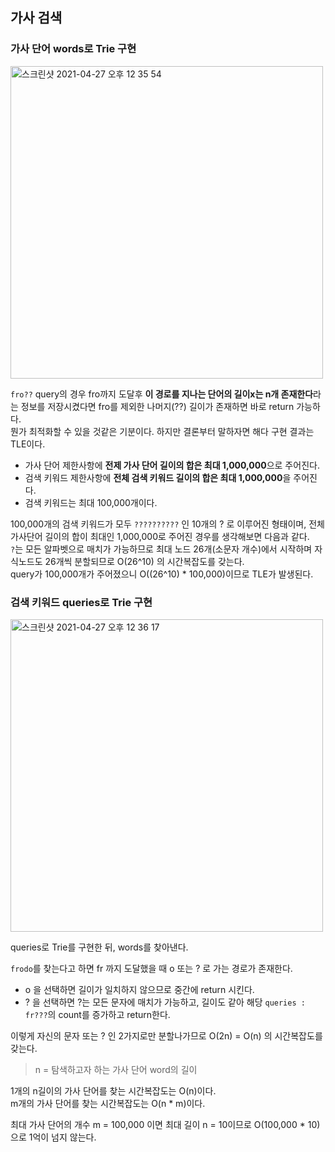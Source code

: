 <h2>가사 검색</h2>


<h3>가사 단어 words로 Trie 구현</h3>
<img width="500" alt="스크린샷 2021-04-27 오후 12 35 54" src="https://user-images.githubusercontent.com/54436228/116181285-4f559680-a755-11eb-9974-ec7cd4aa82fb.png">

```fro??``` query의 경우 fro까지 도달후 **이 경로를 지나는 단어의 길이x는 n개 존재한다**라는 정보를 저장시켰다면 fro를 제외한 나머지(??) 길이가 존재하면 바로 return 가능하다.<br>
뭔가 최적화할 수 있을 것같은 기분이다. 하지만 결론부터 말하자면 해다 구현 결과는 TLE이다.<br>

- 가사 단어 제한사항에 **전제 가사 단어 길이의 합은 최대 1,000,000**으로 주어진다.
- 검색 키워드 제한사항에 **전체 검색 키워드 길이의 합은 최대 1,000,000**을 주어진다.
- 검색 키워드는 최대 100,000개이다.

100,000개의 검색 키워드가 모두 ```??????????``` 인 10개의 ? 로 이루어진 형태이며, 전체 가사단어 길이의 합이 최대인 1,000,000로 주어진 경우를 생각해보면 다음과 같다.<br>
```?```는 모든 알파벳으로 매치가 가능하므로 최대 노드 26개(소문자 개수)에서 시작하며 자식노드도 26개씩 분할되므로 O(26^10) 의 시간복잡도를 갖는다.<br>
query가 100,000개가 주어졌으니 O((26^10) * 100,000)이므로 TLE가 발생된다.<br>


<h3>검색 키워드 queries로 Trie 구현</h3>
<img width="500" alt="스크린샷 2021-04-27 오후 12 36 17" src="https://user-images.githubusercontent.com/54436228/116181377-7ca24480-a755-11eb-99a3-fb636f063bb4.png">

queries로 Trie를 구현한 뒤, words를 찾아낸다.<br>

```frodo```를 찾는다고 하면 fr 까지 도달했을 때 o 또는 ? 로 가는 경로가 존재한다.<br>
- o 을 선택하면 길이가 일치하지 않으므로 중간에 return 시킨다.<br>
- ? 을 선택하면 ?는 모든 문자에 매치가 가능하고, 길이도 같아 해당 ```queries : fr???```의 count를 증가하고 return한다.<br>

이렇게 자신의 문자 또는 ? 인 2가지로만 분할나가므로 O(2n) = O(n) 의 시간복잡도를 갖는다. 
> n = 탐색하고자 하는 가사 단어 word의 길이 

1개의 n길이의 가사 단어를 찾는 시간복잡도는 O(n)이다.<br>
m개의 가사 단어를 찾는 시간복잡도는 O(n * m)이다.<br>

최대 가사 단어의 개수 m = 100,000 이면 최대 길이 n = 10이므로 O(100,000 * 10) 으로 1억이 넘지 않는다.<br>
